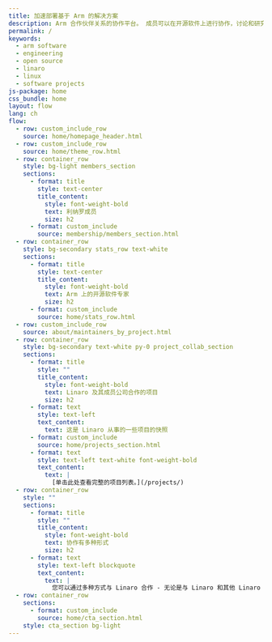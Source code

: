 ```yaml
---
title: 加速部署基于 Arm 的解决方案
description: Arm 合作伙伴关系的协作平台。 成员可以在开源软件上进行协作，讨论和研究解决方案。
permalink: /
keywords:
  - arm software
  - engineering
  - open source
  - linaro
  - linux
  - software projects
js-package: home
css_bundle: home
layout: flow
lang: ch
flow:
  - row: custom_include_row
    source: home/homepage_header.html
  - row: custom_include_row
    source: home/theme_row.html
  - row: container_row
    style: bg-light members_section
    sections:
      - format: title
        style: text-center
        title_content:
          style: font-weight-bold
          text: 利纳罗成员
          size: h2
      - format: custom_include
        source: membership/members_section.html
  - row: container_row
    style: bg-secondary stats_row text-white
    sections:
      - format: title
        style: text-center
        title_content:
          style: font-weight-bold
          text: Arm 上的开源软件专家
          size: h2
      - format: custom_include
        source: home/stats_row.html
  - row: custom_include_row
    source: about/maintainers_by_project.html
  - row: container_row
    style: bg-secondary text-white py-0 project_collab_section
    sections:
      - format: title
        style: ""
        title_content:
          style: font-weight-bold
          text: Linaro 及其成员公司合作的项目
          size: h2
      - format: text
        style: text-left
        text_content:
          text: 这是 Linaro 从事的一些项目的快照
      - format: custom_include
        source: home/projects_section.html
      - format: text
        style: text-left text-white font-weight-bold
        text_content:
          text: |
            [单击此处查看完整的项目列表。](/projects/)
  - row: container_row
    style: ""
    sections:
      - format: title
        style: ""
        title_content:
          style: font-weight-bold
          text: 协作有多种形式
          size: h2
      - format: text
        style: text-left blockquote
        text_content:
          text: |
            您可以通过多种方式与 Linaro 合作 - 无论是与 Linaro 和其他 Linaro 成员合作还是一对一合作。 此外，我们所做的很多工作都是公开的，这意味着我们认为可以使整个社区受益的任何内容都将在我们的 [下载页面](/downloads/) 上公开。
  - row: container_row
    sections:
      - format: custom_include
        source: home/cta_section.html
    style: cta_section bg-light
---
```


